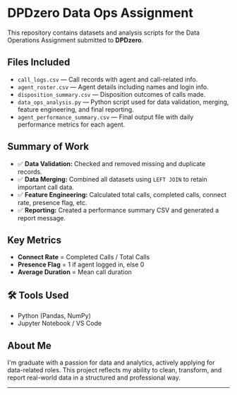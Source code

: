 # DPDzero Data Ops Assignment

This repository contains datasets and analysis scripts for the Data Operations Assignment submitted to **DPDzero**.

## Files Included

- `call_logs.csv` — Call records with agent and call-related info.
- `agent_roster.csv` — Agent details including names and login info.
- `disposition_summary.csv` — Disposition outcomes of calls made.
- `data_ops_analysis.py` — Python script used for data validation, merging, feature engineering, and final reporting.
- `agent_performance_summary.csv` — Final output file with daily performance metrics for each agent.

##  Summary of Work

- ✅ **Data Validation:** Checked and removed missing and duplicate records.
- ✅ **Data Merging:** Combined all datasets using `LEFT JOIN` to retain important call data.
- ✅ **Feature Engineering:** Calculated total calls, completed calls, connect rate, presence flag, etc.
- ✅ **Reporting:** Created a performance summary CSV and generated a report message.

##  Key Metrics

- **Connect Rate** = Completed Calls / Total Calls  
- **Presence Flag** = 1 if agent logged in, else 0  
- **Average Duration** = Mean call duration

## 🛠️ Tools Used

- Python (Pandas, NumPy)
- Jupyter Notebook / VS Code
  

##  About Me

I'm  graduate with a passion for data and analytics, actively applying for data-related roles. This project reflects my ability to clean, transform, and report real-world data in a structured and professional way.

---


